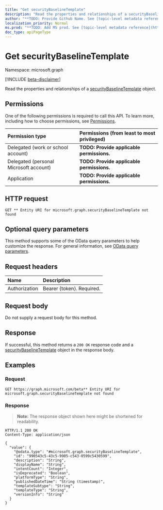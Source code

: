 ```yaml
---
title: "Get securityBaselineTemplate"
description: "Read the properties and relationships of a securityBaselineTemplate object."
author: "**TODO: Provide Github Name. See [topic-level metadata reference](https://msgo.azurewebsites.net/add/document/guidelines/metadata.html#topic-level-metadata)**"
localization_priority: Normal
ms.prod: "**TODO: Add MS prod. See [topic-level metadata reference](https://msgo.azurewebsites.net/add/document/guidelines/metadata.html#topic-level-metadata)**"
doc_type: apiPageType
---
```


# Get securityBaselineTemplate
Namespace: microsoft.graph

[!INCLUDE [beta-disclaimer](../../includes/beta-disclaimer.md)]

Read the properties and relationships of a [securityBaselineTemplate](../resources/securitybaselinetemplate.md) object.

## Permissions
One of the following permissions is required to call this API. To learn more, including how to choose permissions, see [Permissions](/graph/permissions-reference).

|Permission type|Permissions (from least to most privileged)|
|:---|:---|
|Delegated (work or school account)|**TODO: Provide applicable permissions.**|
|Delegated (personal Microsoft account)|**TODO: Provide applicable permissions.**|
|Application|**TODO: Provide applicable permissions.**|

## HTTP request

<!-- {
  "blockType": "ignored"
}
-->
``` http
GET ** Entity URI for microsoft.graph.securityBaselineTemplate not found
```

## Optional query parameters
This method supports some of the OData query parameters to help customize the response. For general information, see [OData query parameters](/graph/query-parameters).

## Request headers
|Name|Description|
|:---|:---|
|Authorization|Bearer {token}. Required.|

## Request body
Do not supply a request body for this method.

## Response

If successful, this method returns a `200 OK` response code and a [securityBaselineTemplate](../resources/securitybaselinetemplate.md) object in the response body.

## Examples

### Request
<!-- {
  "blockType": "request",
  "name": "get_securitybaselinetemplate"
}
-->
``` http
GET https://graph.microsoft.com/beta** Entity URI for microsoft.graph.securityBaselineTemplate not found
```


### Response
>**Note:** The response object shown here might be shortened for readability.
<!-- {
  "blockType": "response",
  "truncated": true,
  "@odata.type": "microsoft.graph.securityBaselineTemplate"
}
-->
``` http
HTTP/1.1 200 OK
Content-Type: application/json

{
  "value": {
    "@odata.type": "#microsoft.graph.securityBaselineTemplate",
    "id": "990543c5-43c5-9905-c543-0599c5430599",
    "description": "String",
    "displayName": "String",
    "intentCount": "Integer",
    "isDeprecated": "Boolean",
    "platformType": "String",
    "publishedDateTime": "String (timestamp)",
    "templateSubtype": "String",
    "templateType": "String",
    "versionInfo": "String"
  }
}
```


